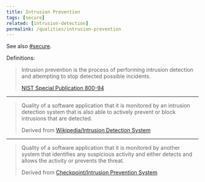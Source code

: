 ```yaml
---
title: Intrusion Prevention
tags: [secure]
related: [intrusion-detection]
permalink: /qualities/intrusion-prevention
---
```


See also [#secure](/tag-secure). 

Definitions:

>Intrusion prevention is the process of performing intrusion detection and attempting to stop detected possible incidents.
>
>[NIST Special Publication 800-94](/references/#nist-idps)

<hr class="with-no-margin"/>

>Quality of a software application that it is monitored by an intrusion detection system that is also able to actively prevent or block intrusions that are detected.
>
>Derived from [Wikipedia/Intrusion Detection System](https://en.wikipedia.org/wiki/Intrusion_detection_system)

<hr class="with-no-margin"/>

>Quality of a software application that it is monitored by another system that identifies any suspicious activity and either detects and allows the activity or prevents the threat.
>
>Derived from [Checkpoint/Intrusion Prevention System](https://www.checkpoint.com/cyber-hub/network-security/what-is-ips/)


